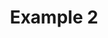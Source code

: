 ---
title: "Example 2"
description: "Example 2"
pubDate: "2024-02-01"
updateDate: "2024-02-01"
heroImage: "/assets/craft/volumetric/2.png"
shader: 
    src: "/volumetric/example2.frag"
---